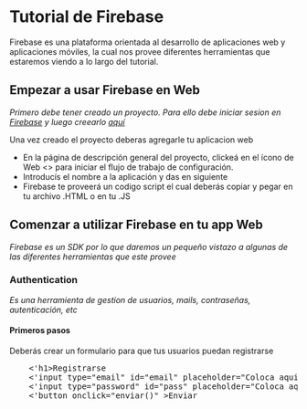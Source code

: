 # Tutorial de Firebase
Firebase es una plataforma orientada al desarrollo de aplicaciones web y aplicaciones móviles, la cual nos provee diferentes herramientas que estaremos viendo a lo largo del tutorial.

## Empezar a usar Firebase en Web
*Primero debe tener creado un proyecto. Para ello debe iniciar sesion en [Firebase](https://firebase.google.com/?hl=es-419) y luego creearlo [aquí](https://console.firebase.google.com/u/0/?hl=es-419)*

Una vez creado el proyecto deberas agregarle tu aplicacion web
- En la página de descripción general del proyecto, clickeá en el ícono de Web <> para iniciar el flujo de trabajo de configuración.
- Introducís el nombre a la aplicación y das en siguiente
- Firebase te proveerá un codigo script el cual deberás copiar y pegar en tu archivo .HTML o en tu .JS

## Comenzar a utilizar Firebase en tu app Web
*Firebase es un SDK por lo que daremos un pequeño vistazo a algunas de las diferentes herramientas que este provee*

### Authentication
*Es una herramienta de gestion de usuarios, mails, contraseñas, autenticación, etc*
#### Primeros pasos
Deberás crear un formulario para que tus usuarios puedan registrarse
<pre>
    <'h1>Registrarse</h1>
    <'input type="email" id="email" placeholder="Coloca aqui tu email" />
    <'input type="password" id="pass" placeholder="Coloca aqui tu password" />
    <'button onclick="enviar()" >Enviar</button>
</pre>
